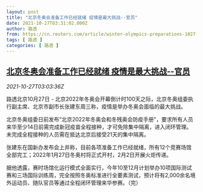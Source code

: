 ```yaml
---
layout: post
title: "北京冬奥会准备工作已经就绪 疫情是最大挑战--官员"
date: 2021-10-27T03:31:02.000Z
author: 路透
from: https://cn.reuters.com/article/winter-olympics-preparations-1027-wedn-idCNKBS2HH06V
tags: [ 路透 ]
categories: [ 路透 ]
---
```

<!--1635305462000-->
[北京冬奥会准备工作已经就绪 疫情是最大挑战--官员](https://cn.reuters.com/article/winter-olympics-preparations-1027-wedn-idCNKBS2HH06V)
------

<div>
<div><i>2021-10-27T03:03:36Z</i></div><p>路透北京10月27日 - 北京2022年冬奥会开幕倒计时100天之际，北京冬奥组委执行副主席、北京市副市长张建东周三称，疫情是举办冬奥会面临的最大挑战。</p><p>北京冬奥组委日前发布“北京2022年冬奥会和冬残奥会防疫手册”，要求所有人员来华至少14日前需完成新冠疫苗全程接种，才可免除集中隔离，进入闭环管理。未完成全程接种的人员需在抵达北京后接受21天的集中隔离。</p><p>张建东在国新办发布会上并称，目前各项准备工作已经就绪，所有12个竞赛场馆全部完工；2022年1月27日冬奥村将正式开村，2月2日开展火炬传递。</p><p>据他透露，赛时场馆化运行模式全面实行，今年10至12月计划举办10项国际测试赛和三场国际训练周，完全按照冬奥标准进行全要素测试，预计将有2,000余名境外运动员、随队官员等通过全程闭环管理来华参赛。（完）</p>
</div>
